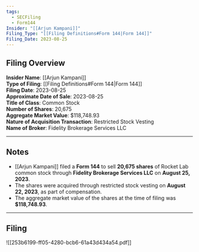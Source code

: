 ```yaml
---
tags:
  - SECFiling
  - Form144
Insider: "[[Arjun Kampani]]"
Filing_Type: "[[Filing Definitions#Form 144|Form 144]]"
Filing_Date: 2023-08-25  
---
```

## Filing Overview

**Insider Name**: [[Arjun Kampani]]  
**Type of Filing**: [[Filing Definitions#Form 144|Form 144]]  
**Filing Date**: 2023-08-25  
**Approximate Date of Sale**: 2023-08-25  
**Title of Class**: Common Stock  
**Number of Shares**: 20,675  
**Aggregate Market Value**: $118,748.93  
**Nature of Acquisition Transaction**: Restricted Stock Vesting  
**Name of Broker**: Fidelity Brokerage Services LLC  

---
## Notes

- [[Arjun Kampani]] filed a **Form 144** to sell **20,675 shares** of Rocket Lab common stock through **Fidelity Brokerage Services LLC** on **August 25, 2023**.  
- The shares were acquired through restricted stock vesting on **August 22, 2023**, as part of compensation.  
- The aggregate market value of the shares at the time of filing was **$118,748.93**.  

---
## Filing

![[253b6199-ff05-4280-bcb6-61a43d434a54.pdf]]
